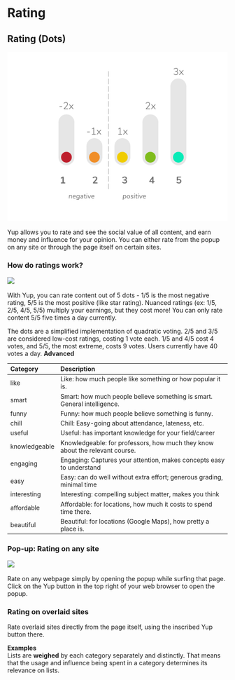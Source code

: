 # Rating

## Rating \(Dots\)

![](../.gitbook/assets/dotgraphw%20%281%29.png)

Yup allows you to rate and see the social value of all content, and earn money and influence for your opinion. You can either rate from the popup on any site or through the page itself on certain sites.

### How do ratings work?

![](https://github.com/Yup-io/yup_docs/tree/24938ac610bbd465109806ec69fb9e97054f2399/media/dotgraphw.png)

With Yup, you can rate content out of 5 dots - 1/5 is the most negative rating, 5/5 is the most positive \(like star rating\). Nuanced ratings \(ex: 1/5, 2/5, 4/5, 5/5\) multiply your earnings, but they cost more! You can only rate content 5/5 five times a day currently.

The dots are a simplified implementation of quadratic voting. 2/5 and 3/5 are considered low-cost ratings, costing 1 vote each. 1/5 and 4/5 cost 4 votes, and 5/5, the most extreme, costs 9 votes. Users currently have 40 votes a day. **Advanced**

| Category | Description |
| :--- | :--- |
| like | Like: how much people like something or how popular it is. |
| smart | Smart: how much people believe something is smart. General intelligence. |
| funny | Funny: how much people believe something is funny. |
| chill | Chill: Easy-going about attendance, lateness, etc. |
| useful | Useful: has important knowledge for your field/career |
| knowledgeable | Knowledgeable: for professors, how much they know about the relevant course. |
| engaging | Engaging:  Captures your attention, makes concepts easy to understand |
| easy | Easy: can do well without extra effort;  generous grading, minimal time |
| interesting | Interesting: compelling subject matter, makes you think |
| affordable | Affordable: for locations, how much it costs to spend time there. |
| beautiful | Beautiful: for locations \(Google Maps\), how pretty a place is. |

### Pop-up: Rating on any site

![](../.gitbook/assets/twitdemo.gif)

Rate on any webpage simply by opening the popup while surfing that page. Click on the Yup button in the top right of your web browser to open the popup.

### Rating on overlaid sites

Rate overlaid sites directly from the page itself, using the inscribed Yup button there.

**Examples**  
Lists are **weighed** by each category separately and distinctly. That means that the usage and influence being spent in a category determines its relevance on lists.

